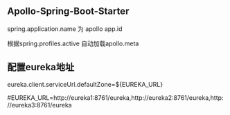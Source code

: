 ## Apollo-Spring-Boot-Starter

spring.application.name 为 apollo app.id

根据spring.profiles.active 自动加载apollo.meta

## 配置eureka地址

eureka.client.serviceUrl.defaultZone=${EUREKA_URL}

#EUREKA_URL=http://eureka1:8761/eureka,http://eureka2:8761/eureka,http://eureka3:8761/eureka